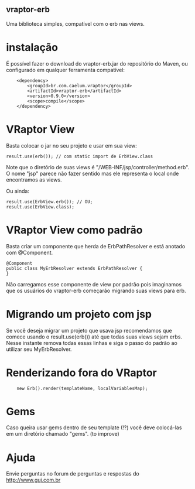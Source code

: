 ## vraptor-erb

Uma biblioteca simples, compatível com o erb nas views.

# instalação

É possível fazer o download do vraptor-erb.jar do repositório do Maven, ou configurado em qualquer ferramenta compatível:

		<dependency>
			<groupId>br.com.caelum.vraptor</groupId>
			<artifactId>vraptor-erb</artifactId>
			<version>0.9.0</version>
			<scope>compile</scope>
		</dependency>

# VRaptor View

Basta colocar o jar no seu projeto e usar em sua view:

	result.use(erb()); // com static import de ErbView.class

Note que o diretório de suas views é "/WEB-INF/jsp/controller/method.erb". O nome "jsp" parece não fazer sentido
mas ele representa o local onde encontramos as views.

Ou ainda:

	result.use(ErbView.erb()); // OU;
	result.use(ErbView.class);

# VRaptor View como padrão

Basta criar um componente que herda de ErbPathResolver e está anotado com @Component.

	@Component
	public class MyErbResolver extends ErbPathResolver {
	}
	
Não carregamos esse componente de view por padrão pois imaginamos que os usuários do vraptor-erb começarão migrando suas views para erb.

# Migrando um projeto com jsp

Se você deseja migrar um projeto que usava jsp recomendamos que comece usando o result.use(erb()) até que todas suas views sejam erbs.
Nesse instante remova todas essas linhas e siga o passo do padrão ao utilizar seu MyErbResolver.

# Renderizando fora do VRaptor

		new Erb().render(templateName, localVariablesMap);
	
# Gems

Caso queira usar gems dentro de seu template (!?) você deve colocá-las em um diretório chamado "gems". (to improve)


# Ajuda

Envie perguntas no forum de perguntas e respostas do http://www.guj.com.br